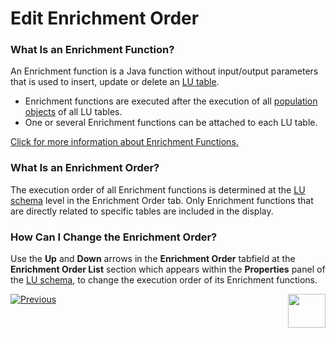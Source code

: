 # Edit Enrichment Order

### What Is an Enrichment Function?
An Enrichment function is a Java function without input/output parameters that is used to insert, update or delete an [LU table](/articles/06_LU_tables/01_LU_tables_overview.md).
* Enrichment functions are executed after the execution of all [population objects](/articles/07_table_population/01_table_population_overview.md) of  all LU tables. 
* One or several Enrichment functions can be attached to each LU table.

[Click for more information about Enrichment Functions. ](/articles/10_enrichment_function/01_enrichment_function_overview.md)

### What Is an Enrichment Order?
The execution order of all Enrichment functions is determined at the [LU schema](/articles/03_logical_units/03_LU_schema_window.md) level in the Enrichment Order tab. Only Enrichment functions that are directly related to specific tables are included in the display.

### How Can I Change the Enrichment Order? 
Use the **Up** and **Down** arrows in the **Enrichment Order** <studio>tab</studio><web>field at the **Enrichment Order List** section which appears within the **Properties** panel</web> of the [LU schema](03_LU_schema_window.md), to change the execution order of its Enrichment functions. 




[![Previous](/articles/images/Previous.png)](/articles/03_logical_units/13_disable_enable_populations_in_schema.md)[<img align="right" width="60" height="54" src="/articles/images/Next.png">](/articles/03_logical_units/15_LU_schema_edit_reference_tab.md)
